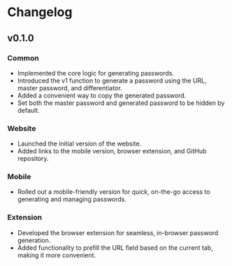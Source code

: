 # Changelog

## v0.1.0

### Common
- Implemented the core logic for generating passwords.
- Introduced the v1 function to generate a password using the URL, master password, and differentiator.
- Added a convenient way to copy the generated password.
- Set both the master password and generated password to be hidden by default.

### Website
- Launched the initial version of the website.
- Added links to the mobile version, browser extension, and GitHub repository.

### Mobile
- Rolled out a mobile-friendly version for quick, on-the-go access to generating and managing passwords.

### Extension
- Developed the browser extension for seamless, in-browser password generation.
- Added functionality to prefill the URL field based on the current tab, making it more convenient.
